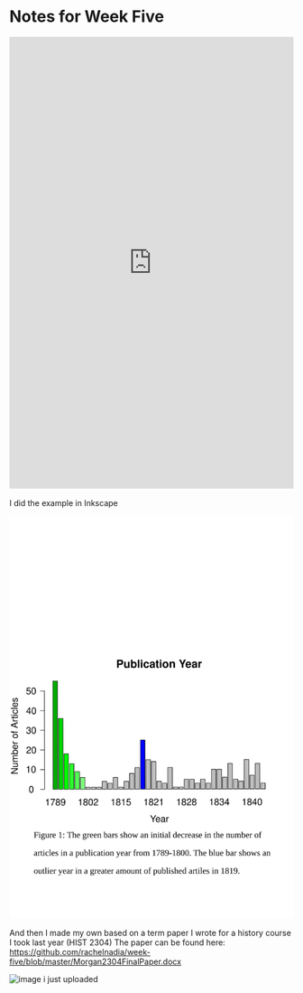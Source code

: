 # Notes for Week Five

<iframe src="https://uploads.knightlab.com/storymapjs/9bec84c4afc3fb203dcc2ddf177a566f/the-creation-of-nadia/index.html" frameborder="0" width="100%" height="800"></iframe>

I did the example in Inkscape

![image i just uploaded](poster.svg)

And then I made my own based on a term paper I wrote for a history course I took last year (HIST 2304)
The paper can be found here:
https://github.com/rachelnadia/week-five/blob/master/Morgan2304FinalPaper.docx

![image i just uploaded](poster2.svg)
